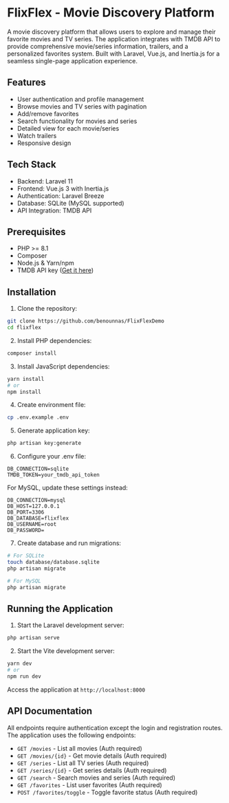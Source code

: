 # FlixFlex - Movie Discovery Platform

A movie discovery platform that allows users to explore and manage their favorite movies and TV series. The application integrates with TMDB API to provide comprehensive movie/series information, trailers, and a personalized favorites system. Built with Laravel, Vue.js, and Inertia.js for a seamless single-page application experience.

## Features

- User authentication and profile management
- Browse movies and TV series with pagination
- Add/remove favorites
- Search functionality for movies and series
- Detailed view for each movie/series
- Watch trailers
- Responsive design

## Tech Stack

- Backend: Laravel 11
- Frontend: Vue.js 3 with Inertia.js
- Authentication: Laravel Breeze
- Database: SQLite (MySQL supported)
- API Integration: TMDB API

## Prerequisites

- PHP >= 8.1
- Composer
- Node.js & Yarn/npm
- TMDB API key ([Get it here](https://developer.themoviedb.org))

## Installation

1. Clone the repository:
```bash
git clone https://github.com/benounnas/FlixFlexDemo
cd flixflex
```

2. Install PHP dependencies:
```bash
composer install
```

3. Install JavaScript dependencies:
```bash
yarn install
# or
npm install
```

4. Create environment file:
```bash
cp .env.example .env
```

5. Generate application key:
```bash
php artisan key:generate
```

6. Configure your .env file:
```env
DB_CONNECTION=sqlite
TMDB_TOKEN=your_tmdb_api_token
```

For MySQL, update these settings instead:
```env
DB_CONNECTION=mysql
DB_HOST=127.0.0.1
DB_PORT=3306
DB_DATABASE=flixflex
DB_USERNAME=root
DB_PASSWORD=
```

7. Create database and run migrations:
```bash
# For SQLite
touch database/database.sqlite
php artisan migrate

# For MySQL
php artisan migrate
```

## Running the Application

1. Start the Laravel development server:
```bash
php artisan serve
```

2. Start the Vite development server:
```bash
yarn dev
# or
npm run dev
```

Access the application at `http://localhost:8000`

## API Documentation

All endpoints require authentication except the login and registration routes. The application uses the following endpoints:

- `GET /movies` - List all movies (Auth required)
- `GET /movies/{id}` - Get movie details (Auth required)
- `GET /series` - List all TV series (Auth required)
- `GET /series/{id}` - Get series details (Auth required)
- `GET /search` - Search movies and series (Auth required)
- `GET /favorites` - List user favorites (Auth required)
- `POST /favorites/toggle` - Toggle favorite status (Auth required)

